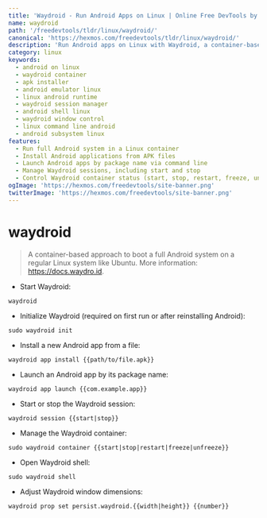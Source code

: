 ```yaml
---
title: 'Waydroid - Run Android Apps on Linux | Online Free DevTools by Hexmos'
name: waydroid
path: '/freedevtools/tldr/linux/waydroid/'
canonical: 'https://hexmos.com/freedevtools/tldr/linux/waydroid/'
description: 'Run Android apps on Linux with Waydroid, a container-based solution for seamless Android integration. Install APKs, manage sessions, and adjust window dimensions. Free online tool, no registration required.'
category: linux
keywords:
  - android on linux
  - waydroid container
  - apk installer
  - android emulator linux
  - linux android runtime
  - waydroid session manager
  - android shell linux
  - waydroid window control
  - linux command line android
  - android subsystem linux
features:
  - Run full Android system in a Linux container
  - Install Android applications from APK files
  - Launch Android apps by package name via command line
  - Manage Waydroid sessions, including start and stop
  - Control Waydroid container status (start, stop, restart, freeze, unfreeze)
ogImage: 'https://hexmos.com/freedevtools/site-banner.png'
twitterImage: 'https://hexmos.com/freedevtools/site-banner.png'
---
```


# waydroid

> A container-based approach to boot a full Android system on a regular Linux system like Ubuntu.
> More information: <https://docs.waydro.id>.

- Start Waydroid:

`waydroid`

- Initialize Waydroid (required on first run or after reinstalling Android):

`sudo waydroid init`

- Install a new Android app from a file:

`waydroid app install {{path/to/file.apk}}`

- Launch an Android app by its package name:

`waydroid app launch {{com.example.app}}`

- Start or stop the Waydroid session:

`waydroid session {{start|stop}}`

- Manage the Waydroid container:

`sudo waydroid container {{start|stop|restart|freeze|unfreeze}}`

- Open Waydroid shell:

`sudo waydroid shell`

- Adjust Waydroid window dimensions:

`waydroid prop set persist.waydroid.{{width|height}} {{number}}`
